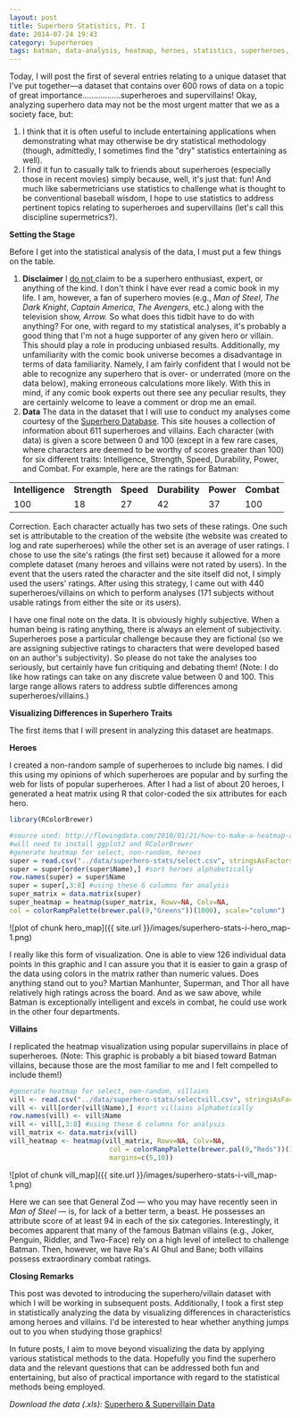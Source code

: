 ```yaml
---
layout: post
title: Superhero Statistics, Pt. I
date: 2014-07-24 19:43
category: Superheroes
tags: batman, data-analysis, heatmap, heroes, statistics, superheroes, supervillains, villains, wordpress
---
```



Today, I will post the first of several entries relating to a unique
dataset that I've put together—a dataset that contains over 600 rows of
data on a topic of great importance.................superheroes and
supervillains! Okay, analyzing superhero data may not be the most urgent
matter that we as a society face, but:

1. I think that it is often useful to include entertaining applications
when demonstrating what may otherwise be dry statistical methodology
(though, admittedly, I sometimes find the "dry" statistics entertaining
as well).
2. I find it fun to casually talk to friends about superheroes
(especially those in recent movies) simply because, well, it's just
that: fun! And much like sabermetricians use statistics to challenge
what is thought to be conventional baseball wisdom, I hope to use
statistics to address pertinent topics relating to superheroes and
supervillains (let's call this discipline supermetrics?).

**Setting the Stage**

Before I get into the statistical analysis of the data, I must put a few
things on the table.

1. **Disclaimer** I <span style="text-decoration:underline;">do
not </span>claim to be a superhero enthusiast, expert, or anything of
the kind. I don't think I have ever read a comic book in my life. I am,
however, a fan of superhero movies (e.g., *Man of Steel*, *The Dark
Knight*, *Captain America*, *The Avengers*, etc.) along with the
television show, *Arrow.* So what does this tidbit have to do with
anything? For one, with regard to my statistical analyses, it's probably
a good thing that I'm not a huge supporter of any given hero or villain.
This should play a role in producing unbiased results. Additionally, my
unfamiliarity with the comic book universe becomes a disadvantage in
terms of data familiarity. Namely, I am fairly confident that I would
not be able to recognize any superhero that is over- or underrated (more
on the data below), making erroneous calculations more likely. With this
in mind, if any comic book experts out there see any peculiar results,
they are certainly welcome to leave a comment or drop me an email.
2. **Data** The data in the dataset that I will use to conduct my
analyses come courtesy of the [Superhero
Database](http://www.superherodb.com/). This site houses a collection of
information about 611 superheroes and villains. Each character (with
data) is given a score between 0 and 100 (except in a few rare cases,
where characters are deemed to be worthy of scores greater than 100) for
six different traits: Intelligence, Strength, Speed, Durability, Power,
and Combat. For example, here are the ratings for Batman:

<table align="center">
<tr>
<td><b>Intelligence</b></td> 
<td><b>Strength</b></td>
<td><b>Speed</b></td>
<td><b>Durability</b></td>
<td><b>Power</b></td>
<td><b>Combat</b></td>
</tr>
<tr>
<td>100</td> 
<td>18</td>
<td>27</td>
<td>42</td>
<td>37</td>
<td>100</td>
</tr>
</table>  

Correction. Each character actually has two sets of these ratings. One
such set is attributable to the creation of the website (the website was
created to log and rate superheroes) while the other set is an average
of user ratings. I chose to use the site's ratings (the first set)
because it allowed for a more complete dataset (many heroes and villains
were not rated by users). In the event that the users rated the
character and the site itself did not, I simply used the users' ratings.
After using this strategy, I came out with 440 superheroes/villains on
which to perform analyses (171 subjects without usable ratings from
either the site or its users).

I have one final note on the data. It is obviously highly subjective.
When a human being is rating anything, there is always an element of
subjectivity. Superheroes pose a particular challenge because they are
fictional (so we are assigning subjective ratings to characters that
were developed based on an author's subjectivity). So please do not take
the analyses too seriously, but certainly have fun critiquing and
debating them! (Note: I do like how ratings can take on any discrete
value between 0 and 100. This large range allows raters to address
subtle differences among superheroes/villains.)

**Visualizing Differences in Superhero Traits**

The first items that I will present in analyzing this dataset are
heatmaps.

**Heroes**

I created a non-random sample of superheroes to include big names. I did
this using my opinions of which superheroes are popular and by surfing
the web for lists of popular superheroes. After I had a list of about 20
heroes, I generated a heat matrix using R that color-coded the six
attributes for each hero.


```r
library(RColorBrewer)

#source used: http://flowingdata.com/2010/01/21/how-to-make-a-heatmap-a-quick-and-easy-solution/  
#will need to install ggplot2 and RColorBrewer
#generate heatmap for select, non-random, heroes  
super = read.csv("../data/superhero-stats/select.csv", stringsAsFactors=FALSE) #read-in CSV file; insert appropriate path  
super = super[order(super$Name),] #sort heroes alphabetically  
row.names(super) = super$Name  
super = super[,3:8] #using these 6 columns for analysis  
super_matrix = data.matrix(super)  
super_heatmap = heatmap(super_matrix, Rowv=NA, Colv=NA,  
col = colorRampPalette(brewer.pal(9,"Greens"))(1000), scale="column")
```

![plot of chunk hero_map]({{ site.url }}/images/superhero-stats-i-hero_map-1.png)

I really like this form of visualization. One is able to view 126
individual data points in this graphic and I can assure you that it is
easier to gain a grasp of the data using colors in the matrix rather
than numeric values. Does anything stand out to you? Martian Manhunter,
Superman, and Thor all have relatively high ratings across the board.
And as we saw above, while Batman is exceptionally intelligent and
excels in combat, he could use work in the other four departments.

**Villains**

I replicated the heatmap visualization using popular supervillains in
place of superheroes. (Note: This graphic is probably a bit biased
toward Batman villains, because those are the most familiar to me and I
felt compelled to include them!)


```r
#generate heatmap for select, non-random, villains
vill <- read.csv("../data/superhero-stats/selectvill.csv", stringsAsFactors=FALSE) #read-in CSV file; insert appropriate path
vill <- vill[order(vill$Name),] #sort villains alphabetically
row.names(vill) <- vill$Name
vill <- vill[,3:8] #using these 6 columns for analysis
vill_matrix <- data.matrix(vill)
vill_heatmap <- heatmap(vill_matrix, Rowv=NA, Colv=NA,
                         col = colorRampPalette(brewer.pal(9,"Reds"))(1000), scale="column",
                         margins=c(5,10))
```

![plot of chunk vill_map]({{ site.url }}/images/superhero-stats-i-vill_map-1.png)

Here we can see that General Zod — who you may have recently seen in *Man
of Steel* — is, for lack of a better term, a beast. He possesses an
attribute score of at least 94 in each of the six categories.
Interestingly, it becomes apparent that many of the famous Batman
villains (e.g., Joker, Penguin, Riddler, and Two-Face) rely on a high
level of intellect to challenge Batman. Then, however, we have Ra's Al
Ghul and Bane; both villains possess extraordinary combat ratings.

**Closing Remarks**

This post was devoted to introducing the superhero/villain dataset with
which I will be working in subsequent posts. Additionally, I took a
first step in statistically analyzing the data by visualizing
differences in characteristics among heroes and villains. I'd be
interested to hear whether anything jumps out to you when studying those
graphics!

In future posts, I aim to move beyond visualizing the data by applying
various statistical methods to the data. Hopefully you find the
superhero data and the relevant questions that can be addressed both fun
and entertaining, but also of practical importance with regard to the
statistical methods being employed.

*Download the data (.xls):* [Superhero & Supervillain
Data](https://jskaza.files.wordpress.com/2014/07/hero_vill_data.xls)
